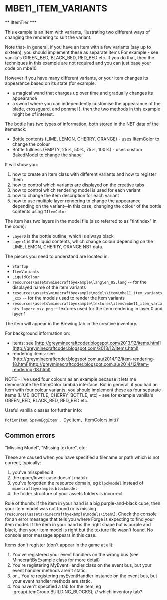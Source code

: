 # MBE11_ITEM_VARIANTS

** IItemTier ***


This example is an Item with variants, illustrating two different ways of changing the rendering to suit the variant.

Note that- in general, if you have an Item with a few variants (say up to sixteen), you should implement these as separate items 
For example - see vanilla's GREEN_BED, BLACK_BED, RED_BED etc.  If you do that, then the techniques in this example are not required and you 
can just base your code on mbe10.

However if you have many different variants, or your item changes its appearance based on its state 
(for example:
 * a magical wand that charges up over time and gradually changes its appearance
 * a sword where you can independently customise the appearance of the blade, crossguard, and pommel
 ), then the two methods in this example might be of interest.

The bottle has two types of information, both stored in the NBT data of the itemstack:

* Bottle contents (LIME, LEMON, CHERRY, ORANGE) - uses IItemColor to change the colour
* Bottle fullness (EMPTY, 25%, 50%, 75%, 100%) - uses custom BakedModel to change the shape

It will show you:

1. how to create an Item class with different variants and how to register them
1. how to control which variants are displayed on the creative tabs
1. how to control which rendering model is used for each variant
1. how to change the item description for each variant
1. how to use multiple layer rendering to change the appearance depending on the variant--in this case, changing the colour of the bottle contents using `IItemColor`

The item has two layers in the model file (also referred to as "tintindex" in the code):

* `Layer0` is the bottle outline, which is always black
* `Layer1` is the liquid contents, which change colour depending on the LIME, LEMON, CHERRY, ORANGE NBT data.

The pieces you need to understand are located in:

* `Startup`
* `ItemVariants`
* `LiquidColour`
* `resources\assets\minecraftbyexample\lang\en_US.lang` -- for the displayed name of the item variants
* `resources\assets\minecraftbyexample\models\item\mbe11_item_variants_xxx` -- for the models used to render the item variants
* `resources\assets\minecraftbyexample\textures\items\mbe11_item_variants_layerx_xxx.png` -- textures used for the item rendering in layer 0 and layer 1

The item will appear in the Brewing tab in the creative inventory.

For background information on:

* items: see [http://greyminecraftcoder.blogspot.com/2013/12/items.html](http://greyminecraftcoder.blogspot.com/2013/12/items.html)
* rendering items: see [http://greyminecraftcoder.blogspot.com.au/2014/12/item-rendering-18.html](http://greyminecraftcoder.blogspot.com.au/2014/12/item-rendering-18.html)

NOTE - I've used four colours as an example because it lets me demonstrate the IItemColor lambda interface.  But in general, if you had an Item with four colour variants, you should implement these as four separate items (LIME_BOTTLE, CHERRY_BOTTLE, etc) - see for example vanilla's GREEN_BED, BLACK_BED, RED_BED etc.


Useful vanilla classes for further info:

`PotionItem`, `SpawnEggItem', `DyeItem`, `ItemColors.init()`

## Common errors

"Missing Model", "Missing texture", etc:

These are caused when you have specified a filename or path which is not correct, typically:

1. you've misspelled it
1. the upper/lower case doesn't match
1. you've forgotten the resource domain, eg `blockmodel` instead of `minecraftbyexample:blockmodel`
1. the folder structure of your assets folders is incorrect

Rule of thumb:
If the item in your hand is a big purple-and-black cube, then your item model was not found or is missing (`resources\assets\minecraftbyexample\models\item\`).  Check the console for an error message that tells you where Forge is expecting to find your item model.
If the item in your hand is the right shape but is purple and black, then your item model is right but the texture file wasn't found.  No console error message appears in this case.

Items don't register (don't appear in the game at all):
1. You've registered your event handlers on the wrong bus (see MinecraftByExample class for more detail)
1. You're registering MyEventHandler.class on the event bus, but your event handler methods aren't static.
  1. or... You're registering myEventHandler instance on the event bus, but your event handler methods are static.
1. You haven't specified a tab for the item, eg .group(ItemGroup.BUILDING_BLOCKS);  // which inventory tab?

